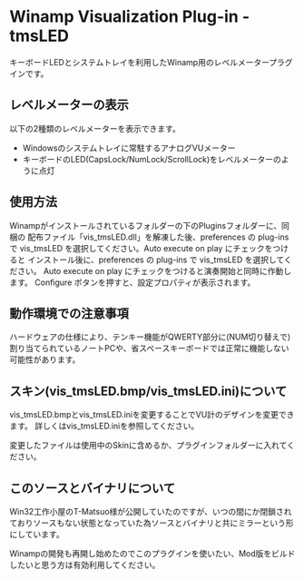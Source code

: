 # Winamp Visualization Plug-in - tmsLED
キーボードLEDとシステムトレイを利用したWinamp用のレベルメータープラグインです。

## レベルメーターの表示
以下の2種類のレベルメーターを表示できます。
- Windowsのシステムトレイに常駐するアナログVUメーター
- キーボードのLED(CapsLock/NumLock/ScrollLock)をレベルメーターのように点灯

## 使用方法
Winampがインストールされているフォルダーの下のPluginsフォルダーに、同梱の
配布ファイル「vis_tmsLED.dll」を解凍した後、preferences の plug-ins で
vis_tmsLED を選択してください。Auto execute on play にチェックをつけると
インストール後に、preferences の plug-ins で vis_tmsLED を選択してください。
Auto execute on play にチェックをつけると演奏開始と同時に作動します。
Configure ボタンを押すと、設定プロパティが表示されます。

## 動作環境での注意事項
ハードウェアの仕様により、テンキー機能がQWERTY部分に(NUM切り替えで)割り当てられているノートPCや、省スペースキーボードでは正常に機能しない可能性があります。

## スキン(vis_tmsLED.bmp/vis_tmsLED.ini)について
vis_tmsLED.bmpとvis_tmsLED.iniを変更することでVU計のデザインを変更できます。
詳しくはvis_tmsLED.iniを参照してください。

変更したファイルは使用中のSkinに含めるか、プラグインフォルダーに入れてください。

## このソースとバイナリについて
Win32工作小屋のT-Matsuo様が公開していたのですが、いつの間にか閉鎖されておりソースもない状態となっていた為ソースとバイナリと共にミラーという形にしています。

Winampの開発も再開し始めたのでこのプラグインを使いたい、Mod版をビルドしたいと思う方は有効利用してください。
